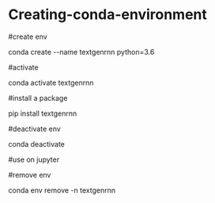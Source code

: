 # Creating-conda-environment

#create env

conda create --name textgenrnn python=3.6

#activate

conda activate textgenrnn

#install a package

pip install textgenrnn

#deactivate env

conda deactivate

#use on jupyter


#remove env

conda env remove -n textgenrnn
